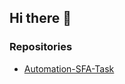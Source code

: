 ## Hi there 👋

### Repositories
- [Automation-SFA-Task](https://github.com/seraku-m-yasukawa/Automation-SFA-Task)

<!--
**seraku-m-yasukawa/seraku-m-yasukawa** is a ✨ _special_ ✨ repository because its `README.md` (this file) appears on your GitHub profile.

Here are some ideas to get you started:

- 🔭 I’m currently working on ...
- 🌱 I’m currently learning ...
- 👯 I’m looking to collaborate on ...
- 🤔 I’m looking for help with ...
- 💬 Ask me about ...
- 📫 How to reach me: ...
- 😄 Pronouns: ...
- ⚡ Fun fact: ...
-->
